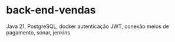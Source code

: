 # back-end-vendas

Java 21, PostgreSQL, docker autenticação JWT, conexão meios de pagamento, sonar, jenkins
